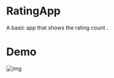 # RatingApp
A basic app that shows the rating count .
# Demo
![img](https://i.ibb.co/3cZhwPG/Screenshot-22.png)
